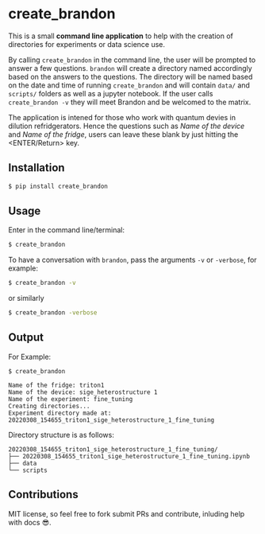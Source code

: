 # create_brandon

This is a small **command line application** to help with the creation of directories for experiments or data science use.

By calling `create_brandon` in the command line, the user will be prompted to answer a few questions. `brandon` will create a directory named accordingly based on the answers to the questions. The directory will be named based on the date and time of running `create_brandon` and
will contain `data/` and `scripts/` folders as well as a jupyter notebook. If the user calls `create_brandon -v` they will meet Brandon and be welcomed to the matrix.

The application is intened for those who work with quantum devies in dilution refridgerators. Hence the questions such as _Name of the device_ and _Name of the fridge_, users can leave these blank by just hitting the <ENTER/Return> key.

## Installation

```bash
$ pip install create_brandon
```

## Usage

Enter in the command line/terminal:

```bash
$ create_brandon
```

To have a conversation with `brandon`, pass the arguments `-v` or `-verbose`, for example:

```bash
$ create_brandon -v
```

or similarly

```bash
$ create_brandon -verbose
```

## Output

For Example:

```
$ create_brandon

Name of the fridge: triton1
Name of the device: sige_heterostructure 1
Name of the experiment: fine_tuning
Creating directories...
Experiment directory made at: 20220308_154655_triton1_sige_heterostructure_1_fine_tuning
```

Directory structure is as follows:

```
20220308_154655_triton1_sige_heterostructure_1_fine_tuning/
├── 20220308_154655_triton1_sige_heterostructure_1_fine_tuning.ipynb
├── data
└── scripts
```

## Contributions

MIT license, so feel free to fork submit PRs and contribute, inluding help with docs 😎.
